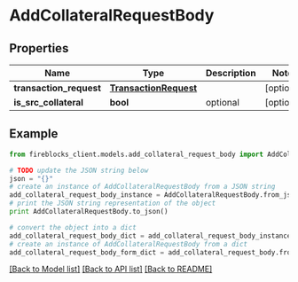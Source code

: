# AddCollateralRequestBody


## Properties
Name | Type | Description | Notes
------------ | ------------- | ------------- | -------------
**transaction_request** | [**TransactionRequest**](TransactionRequest.md) |  | [optional] 
**is_src_collateral** | **bool** | optional | [optional] 

## Example

```python
from fireblocks_client.models.add_collateral_request_body import AddCollateralRequestBody

# TODO update the JSON string below
json = "{}"
# create an instance of AddCollateralRequestBody from a JSON string
add_collateral_request_body_instance = AddCollateralRequestBody.from_json(json)
# print the JSON string representation of the object
print AddCollateralRequestBody.to_json()

# convert the object into a dict
add_collateral_request_body_dict = add_collateral_request_body_instance.to_dict()
# create an instance of AddCollateralRequestBody from a dict
add_collateral_request_body_form_dict = add_collateral_request_body.from_dict(add_collateral_request_body_dict)
```
[[Back to Model list]](../README.md#documentation-for-models) [[Back to API list]](../README.md#documentation-for-api-endpoints) [[Back to README]](../README.md)


